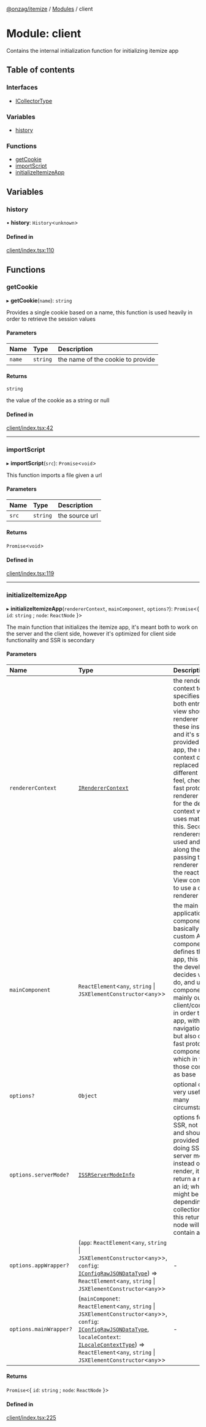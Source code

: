 [@onzag/itemize](../README.md) / [Modules](../modules.md) / client

# Module: client

Contains the internal initialization function for initializing itemize app

## Table of contents

### Interfaces

- [ICollectorType](../interfaces/client.ICollectorType.md)

### Variables

- [history](client.md#history)

### Functions

- [getCookie](client.md#getcookie)
- [importScript](client.md#importscript)
- [initializeItemizeApp](client.md#initializeitemizeapp)

## Variables

### history

• **history**: `History`<`unknown`\>

#### Defined in

[client/index.tsx:110](https://github.com/onzag/itemize/blob/a24376ed/client/index.tsx#L110)

## Functions

### getCookie

▸ **getCookie**(`name`): `string`

Provides a single cookie based on a name, this function
is used heavily in order to retrieve the session values

#### Parameters

| Name | Type | Description |
| :------ | :------ | :------ |
| `name` | `string` | the name of the cookie to provide |

#### Returns

`string`

the value of the cookie as a string or null

#### Defined in

[client/index.tsx:42](https://github.com/onzag/itemize/blob/a24376ed/client/index.tsx#L42)

___

### importScript

▸ **importScript**(`src`): `Promise`<`void`\>

This function imports a file given a url

#### Parameters

| Name | Type | Description |
| :------ | :------ | :------ |
| `src` | `string` | the source url |

#### Returns

`Promise`<`void`\>

#### Defined in

[client/index.tsx:119](https://github.com/onzag/itemize/blob/a24376ed/client/index.tsx#L119)

___

### initializeItemizeApp

▸ **initializeItemizeApp**(`rendererContext`, `mainComponent`, `options?`): `Promise`<{ `id`: `string` ; `node`: `ReactNode`  }\>

The main function that initializes the itemize app, it's meant both to work
on the server and the client side, however it's optimized for client side functionality
and SSR is secondary

#### Parameters

| Name | Type | Description |
| :------ | :------ | :------ |
| `rendererContext` | [`IRendererContext`](../interfaces/client_providers_renderer.IRendererContext.md) | the renderer context to use, specifies how both entries and view should be renderer based on these instructions, and it's static and provided to all the app, the renderer context can be replaced to give a different look and feel, check out the fast prototyping renderer context for the default context which uses material ui as this. Secondary renderers can be used and injected along the app by passing the renderer arg to the react Entry or View component to use a different renderer |
| `mainComponent` | `ReactElement`<`any`, `string` \| `JSXElementConstructor`<`any`\>\> | the main application component this is basically the user custom App component that defines the entire app, this is where the developer decides what to do, and uses components mainly out of the client/components in order to build its app, with navigation and all, but also can use fast prototyping components which in term use those components as base |
| `options?` | `Object` | optional options, very useful in many circumstances |
| `options.serverMode?` | [`ISSRServerModeInfo`](../interfaces/server_ssr.ISSRServerModeInfo.md) | options for doing SSR, not required and shouldn't be provided when doing SSR, when server mode is set instead of doing a render, it will return a node, and an id; where id might be null, depending to the collection rules; this returned react node will not contain a router |
| `options.appWrapper?` | (`app`: `ReactElement`<`any`, `string` \| `JSXElementConstructor`<`any`\>\>, `config`: [`IConfigRawJSONDataType`](../interfaces/config.IConfigRawJSONDataType.md)) => `ReactElement`<`any`, `string` \| `JSXElementConstructor`<`any`\>\> | - |
| `options.mainWrapper?` | (`mainComponet`: `ReactElement`<`any`, `string` \| `JSXElementConstructor`<`any`\>\>, `config`: [`IConfigRawJSONDataType`](../interfaces/config.IConfigRawJSONDataType.md), `localeContext`: [`ILocaleContextType`](../interfaces/client_internal_providers_locale_provider.ILocaleContextType.md)) => `ReactElement`<`any`, `string` \| `JSXElementConstructor`<`any`\>\> | - |

#### Returns

`Promise`<{ `id`: `string` ; `node`: `ReactNode`  }\>

#### Defined in

[client/index.tsx:225](https://github.com/onzag/itemize/blob/a24376ed/client/index.tsx#L225)
